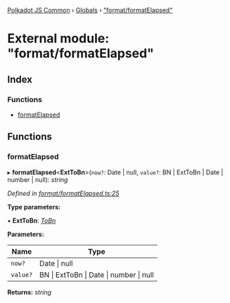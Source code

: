 [Polkadot JS Common](../README.md) › [Globals](../globals.md) › ["format/formatElapsed"](_format_formatelapsed_.md)

# External module: "format/formatElapsed"

## Index

### Functions

* [formatElapsed](_format_formatelapsed_.md#formatelapsed)

## Functions

###  formatElapsed

▸ **formatElapsed**<**ExtToBn**>(`now?`: Date | null, `value?`: BN | ExtToBn | Date | number | null): *string*

*Defined in [format/formatElapsed.ts:25](https://github.com/polkadot-js/common/blob/af56c102/packages/util/src/format/formatElapsed.ts#L25)*

**Type parameters:**

▪ **ExtToBn**: *[ToBn](../interfaces/_types_.tobn.md)*

**Parameters:**

Name | Type |
------ | ------ |
`now?` | Date &#124; null |
`value?` | BN &#124; ExtToBn &#124; Date &#124; number &#124; null |

**Returns:** *string*
